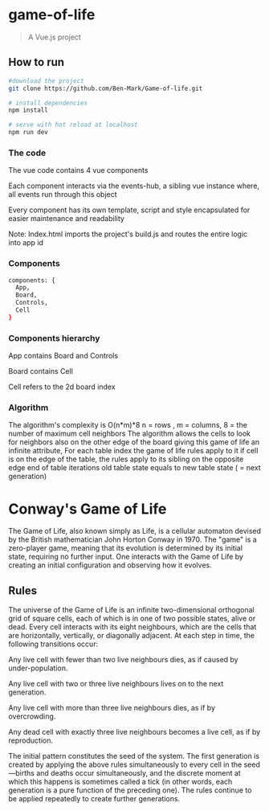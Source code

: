 # game-of-life 

> A Vue.js project 

## How to run 

``` bash
#download the project
git clone https://github.com/Ben-Mark/Game-of-life.git

# install dependencies
npm install

# serve with hot reload at localhost
npm run dev

```

### The code 

The vue code contains 4 vue components

Each component interacts via the events-hub, a sibling vue instance where, all events run through this object

Every component has its own template, script and style encapsulated for easier maintenance and readability

Note: Index.html imports the project's build.js and routes the entire logic into app id

### Components
``` bash
components: {
  App,
  Board,
  Controls,
  Cell
}
```

### Components hierarchy 
App contains Board and Controls

Board contains Cell

Cell refers to the 2d board index


### Algorithm

The algorithm's complexity is O(n*m)*8 
n = rows , m = columns, 8 = the number of maximum cell neighbors
The algorithm allows the cells to look for neighbors also on the other edge of the board
giving this game of life an infinite attribute, 
For each table index
the game of life rules apply to it
if cell is on the edge of the table, the rules apply to its sibling on the opposite edge
end of table iterations
old table state equals to new table state ( = next generation)

Conway's Game of Life
=====================

The Game of Life, also known simply as Life, is a cellular automaton devised by the British mathematician John Horton Conway in 1970.
The "game" is a zero-player game, meaning that its evolution is determined by its initial state, requiring no further input. One interacts with the Game of Life by creating an initial configuration and observing how it evolves.


Rules
-----

The universe of the Game of Life is an infinite two-dimensional orthogonal grid of square cells, each of which is in one of two possible states, alive or dead. Every cell interacts with its eight neighbours, which are the cells that are horizontally, vertically, or diagonally adjacent. At each step in time, the following transitions occur:

Any live cell with fewer than two live neighbours dies, as if caused by under-population.

Any live cell with two or three live neighbours lives on to the next generation.

Any live cell with more than three live neighbours dies, as if by overcrowding.

Any dead cell with exactly three live neighbours becomes a live cell, as if by reproduction.

The initial pattern constitutes the seed of the system. The first generation is created by applying the above rules simultaneously to every cell in the seed—births and deaths occur simultaneously, and the discrete moment at which this happens is sometimes called a tick (in other words, each generation is a pure function of the preceding one). The rules continue to be applied repeatedly to create further generations.
